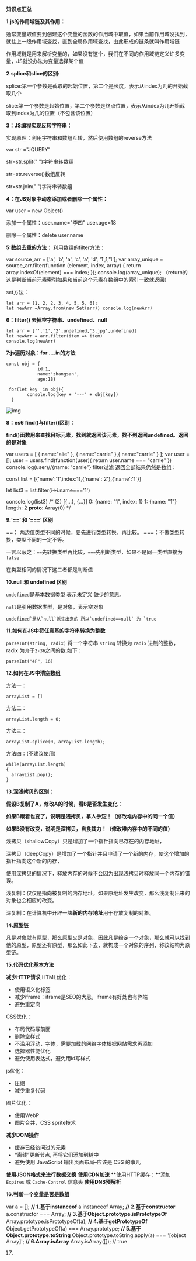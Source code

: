 **知识点汇总**

**1.js的作用域链及其作用：**

通常变量取值要到创建这个变量的函数的作用域中取值，如果当前作用域没找到，就往上一级作用域查找，直到全局作用域查找，由此形成的链条就叫作用域链

作用域链是用来解析变量的，如果没有这个，我们在不同的作用域链定义许多变量，JS就没办法为变量选择某个值

**2.splice和slice的区别:**

splice:第一个参数是截取的起始位置，第二个是长度，表示从index为几的开始截取几个

slice:第一个参数是起始位置，第二个参数是终点位置，表示从index为几开始截取到index为几的位置（不包含该位置）

**3：JS编程实现反转字符串：**

实现原理：利用字符串和数组互转，然后使用数组的reverse方法

var str ="JQUERY"

str=str.split(" ")字符串转数组

str=str.reverse()数组反转

str=str.join(" ")字符串转数组

**4：在JS对象中动态添加或者删除一个属性：**

var  user = new Object()

添加一个属性：user.name="李四"   user.age=18

删除一个属性：delete user.name

**5:数组去重的方法：**
利用数组的filter方法：

var source_arr = ['a', 'b', 'a', 'c', 'a', 'd', '1',1,'1'];
var array_unique = source_arr.filter(function (element, index, array) {
    return array.indexOf(element) === index;
});
console.log(array_unique);
（return的这是判断当前元素索引如果和当前这个元素在数组中的索引一致就返回）

set方法：

```
let arr = [1, 2, 2, 3, 4, 5, 5, 6];
let newArr =Array.from(new Set(arr)) console.log(newArr)
```

**6：filter() 去掉空字符串、undefined、null**

```
let arr = ['','1','2',undefined,'3.jpg',undefined]
let newArr = arr.filter(item => item)
console.log(newArr)
```

**7:js遍历对象：for ....in的方法**

```
const obj = {
            id:1,
            name:'zhangsan',
            age:18}

 for(let key  in obj){
        console.log(key + '---' + obj[key])
  }
```

![img](https://images2018.cnblogs.com/blog/1422714/201809/1422714-20180907170531377-588557250.png)

**8：es6 find()与filter()区别：**

**find()函数用来查找目标元素，找到就返回该元素，找不到返回undefined。返回的是对象**

var users = [
    {
        name:"alie"
    },
    {
        name:"carrie"
    },{
        name:"carrie"
    }
];
var user = [];
user = users.find(function(user){
    return user.name ===  "carrie"
})
console.log(user)//{name: "carrie"}
filter过滤 返回全部结果仍然是数组：

const list = [{'name':'1',index:1},{'name':'2'},{'name':'1'}]

let list3 = list.filter(i=>i.name==='1')

console.log(list3)
/*
(2) [{…}, {…}]
0: {name: "1", index: 1}
1: {name: "1"}
length: 2
__proto__: Array(0)
*/

**9.‘==‘ 和 ‘===‘ 区别**

**==**： 两边值类型不同的时候，要先进行类型转换，再比较。 **===**：不做类型转换，类型不同的一定不等。

一言以蔽之：`==`先转换类型再比较，`===`先判断类型，如果不是同一类型直接为`false`

在类型相同的情况下这二者都是判断值

**10.null 和 undefined 区别**

`undefined`是基本数据类型 表示未定义 缺少的意思。

`null`是引用数据类型，是对象，表示空对象

```
undefined`是从`null`派生出来的 所以`undefined==null` 为 `true
```

**11.如何在JS中将任意基的字符串转换为整数**

`parseInt(string, radix)` 将一个字符串 `string` 转换为 `radix` 进制的整数， radix 为介于`2-36`之间的数,如下：

```
parseInt("4F", 16)
```

**12.如何在JS中清空数组**

方法一：

```
arrayList = []
```

方法二：

```
arrayList.length = 0;
```

方法三：

```
arrayList.splice(0, arrayList.length);
```

方法四：(不建议使用)

```
while(arrayList.length)
{
  arrayList.pop();
}
```

**13.深浅拷贝的区别：**

**假设B复制了A，修改A的时候，看B是否发生变化：**

**如果B跟着也变了，说明是浅拷贝，拿人手短！（修改堆内存中的同一个值）**

**如果B没有改变，说明是深拷贝，自食其力！（修改堆内存中的不同的值）**

浅拷贝（shallowCopy）只是增加了一个指针指向已存在的内存地址，

深拷贝（deepCopy）是增加了一个指针并且申请了一个新的内存，使这个增加的指针指向这个新的内存，

使用深拷贝的情况下，释放内存的时候不会因为出现浅拷贝时释放同一个内存的错误。

浅复制：仅仅是指向被复制的内存地址，如果原地址发生改变，那么浅复制出来的对象也会相应的改变。

深复制：在计算机中开辟一块**新的内存地址**用于存放复制的对象。

**14.原型链**

凡是对象就有原型，那么原型又是对象，因此凡是给定一个对象，那么就可以找到他的原型，原型还有原型，那么如此下去，就构成一个对象的序列，称该结构为原型链。

**15.代码优化基本方法**

**减少HTTP请求**
HTML优化：

- 使用语义化标签
- 减少iframe：iframe是SEO的大忌，iframe有好处也有弊端
- 避免重定向

CSS优化：

- 布局代码写前面
- 删除空样式
- 不滥用浮动，字体，需要加载的网络字体根据网站需求再添加
- 选择器性能优化
- 避免使用表达式，避免用id写样式

js优化：

- 压缩
- 减少重复代码

图片优化：

- 使用WebP
- 图片合并，CSS sprite技术

**减少DOM操作**

- 缓存已经访问过的元素
- “离线”更新节点, 再将它们添加到树中
- 避免使用 JavaScript 输出页面布局–应该是 CSS 的事儿

**使用JSON格式来进行数据交换**
**使用CDN加速**
**使用HTTP缓存：**添加 `Expires` 或 `Cache-Control` 信息头
**使用DNS预解析**

**16.判断一个变量是否是数组**

var a = []; 
**// 1.基于instanceof** 
a instanceof Array; 
**// 2.基于constructor** 
a.constructor === Array; 
**// 3.基于Object.prototype.isPrototypeOf** 
Array.prototype.isPrototypeOf(a); 
**// 4.基于getPrototypeOf** 
Object.getPrototypeOf(a) === Array.prototype; 
**// 5.基于Object.prototype.toString** 
Object.prototype.toString.apply(a) === '[object Array]';
**// 6.Array.isArray**
Array.isArray([]); // true

17.